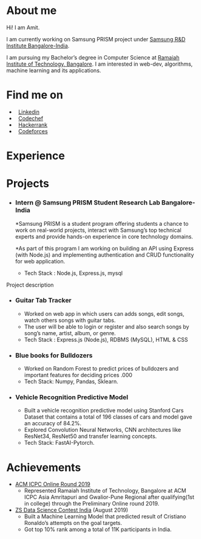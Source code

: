 # About me
Hi! I am Amit.

I am currently working on Samsung PRISM project under [Samsung R&D Institute Bangalore-India](https://www.linkedin.com/company/samsung-india/).

I am pursuing my Bachelor’s degree in Computer Science at [Ramaiah Institute of Technology, Bangalore](http://www.msrit.edu/). I am interested in web-dev, algorithms, machine learning and its applications.

#  Find me on

* &nbsp; [Linkedin](https://www.linkedin.com/in/amitdu6ey/)
* &nbsp; [Codechef](https://www.codechef.com/users/amitdu6ey)
* &nbsp; [Hackerrank](https://www.hackerrank.com/amitdu6ey)
* &nbsp; [Codeforces](https://codeforces.com/profile/amitdu6ey)

# Experience


#  Projects

* ### Intern @ Samsung PRISM Student Research Lab Bangalore-India

  *Samsung PRISM is a student program offering students a chance to work on real-world projects, interact with Samsung’s top technical experts and provide hands-on experience in core technology domains.

  *As part of this program I am working on building an API using Express (with Node.js) and implementing authentication and CRUD functionality for web application.
 
  * Tech Stack : Node.js, Express.js, mysql


Project description
* ### Guitar Tab Tracker
  * Worked on web app in which users can adds songs, edit songs, watch others songs with guitar tabs.
  * The user will be able to login or register and also search songs by song’s name, artist, album, or genre.
  * Tech Stack : Express.js (Node.js), RDBMS (MySQL), HTML & CSS
  
* ### Blue books for Bulldozers
  * Worked on Random Forest to predict prices of bulldozers and important features for deciding prices .000
  * Tech Stack: Numpy, Pandas, Sklearn.

* ### Vehicle Recognition Predictive Model 
  * Built a vehicle recognition predictive model using Stanford Cars Dataset that contains a total of 196 classes of cars and model gave an accuracy of 84.2%.
  * Explored Convolution Neural Networks, CNN architectures like ResNet34, ResNet50 and transfer learning concepts.
  * Tech Stack: FastAI-Pytorch.
  
#  Achievements
 * [ACM ICPC Online Round 2019](https://www.codechef.com/public/rankings/ICPCIN19)
    * Represented Ramaiah Institute of Technology, Bangalore at ACM ICPC Asia Amritapuri
    and Gwalior-Pune Regional after qualifying(1st in college) through the Preliminary Online round 2019. 
 * [ZS Data Science Contest India](https://www.interviewbit.com/contest/zs-yds-2019/) (August 2019)
    * Built a Machine Learning Model that predicted result of Cristiano Ronaldo’s attempts on the goal targets.
    * Got top 10% rank among a total of 11K participants in India. 

